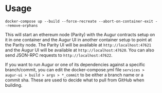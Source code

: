 # Usage

```
docker-compose up --build --force-recreate --abort-on-container-exit --remove-orphans
```

This will start an ethereum node (Parity) with the Augur contracts setup on it in one container and the Augur UI in another container setup to point at the Parity node.  The Parity UI will be available at `http://localhost:47621` and the Augur UI will be available at `http://localhost:47620`.  You can also send JSON-RPC requests to `http://localhost:47622`.

If you want to run Augur or one of its dependencies against a specific branch/commit, you can edit the docker-compose.yml file `services > augur-ui > build > args > *_commit` to be either a branch name or a commit sha.  These are used to decide what to pull from GitHub when building.
